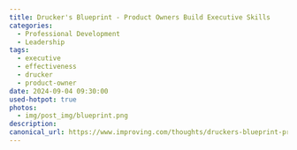```yaml
---
title: Drucker's Blueprint - Product Owners Build Executive Skills
categories:
  - Professional Development
  - Leadership
tags:
  - executive
  - effectiveness
  - drucker
  - product-owner
date: 2024-09-04 09:30:00
used-hotpot: true
photos: 
  - img/post_img/blueprint.png
description: 
canonical_url: https://www.improving.com/thoughts/druckers-blueprint-product-owner-to-effective-executive-pt-3/
---
```

